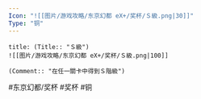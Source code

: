 ```yaml
---
Icon: "![[图片/游戏攻略/东京幻都 eX+/奖杯/Ｓ級.png|30]]"
Type: "铜"
---
```

```ad-common-bronze-trophy
title: (Title:: "Ｓ級")
![[图片/游戏攻略/东京幻都 eX+/奖杯/Ｓ級.png|100]]

(Comment:: "在任一關卡中得到Ｓ階級")
```

#东京幻都/奖杯 #奖杯 #铜
